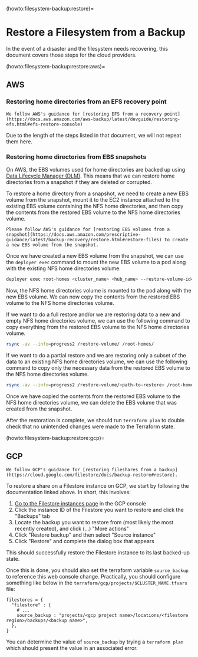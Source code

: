 (howto:filesystem-backup:restore)=
# Restore a Filesystem from a Backup

In the event of a disaster and the filesystem needs recovering, this document
covers those steps for the cloud providers.

(howto:filesystem-backup:restore:aws)=
## AWS

### Restoring home directories from an EFS recovery point

```{note}
We follow AWS's guidance for [restoring EFS from a recovery point](https://docs.aws.amazon.com/aws-backup/latest/devguide/restoring-efs.html#efs-restore-console)
```

Due to the length of the steps listed in that document, we will not repeat them here.

### Restoring home directories from EBS snapshots

On AWS, the EBS volumes used for home directories are backed up using [Data Lifecycle Manager (DLM)](https://docs.aws.amazon.com/ebs/latest/userguide/snapshot-lifecycle.html). This means that we can restore home directories from a snapshot if they are deleted or corrupted.

To restore a home directory from a snapshot, we need to create a new EBS volume from the snapshot, mount it to the EC2 instance attached to the existing EBS volume containing the NFS home directories, and then copy the contents from the restored EBS volume to the NFS home directories volume.

```{note}
Please follow AWS's guidance for [restoring EBS volumes from a snapshot](https://docs.aws.amazon.com/prescriptive-guidance/latest/backup-recovery/restore.html#restore-files) to create a new EBS volume from the snapshot.
```

Once we have created a new EBS volume from the snapshot, we can use the `deployer exec` command to mount the new EBS volume to a pod along with the existing NFS home directories volume.

```bash
deployer exec root-homes <cluster_name> <hub_name> --restore-volume-id=<new-ebs-volume-id> --restore-mount-path=/restore-volume --restore-volume-size=100Gi
```

Now, the NFS home directories volume is mounted to the pod along with the new EBS volume. We can now copy the contents from the restored EBS volume to the NFS home directories volume.

If we want to do a full restore and/or we are restoring data to a new and empty NFS home directories volume, we can use the following command to copy everything from the restored EBS volume to the NFS home directories volume.

```bash
rsync -av --info=progress2 /restore-volume/ /root-homes/
```

If we want to do a partial restore and we are restoring only a subset of the data to an existing NFS home directories volume, we can use the following command to copy only the necessary data from the restored EBS volume to the NFS home directories volume.

```bash
rsync -av --info=progress2 /restore-volume/<path-to-restore> /root-homes/<path-to-restore>
```

Once we have copied the contents from the restored EBS volume to the NFS home directories volume, we can delete the EBS volume that was created from the snapshot.

After the restoration is complete, we should run `terraform plan` to double check that no unintended changes were made to the Terraform state.

(howto:filesystem-backup:restore:gcp)=
## GCP

```{note}
We follow GCP's guidance for [restoring fileshares from a backup](https://cloud.google.com/filestore/docs/backup-restore#restore).
```

To restore a share on a Filestore instance on GCP, we start by following the
documentation linked above. In short, this involves:

1. [Go to the Filestore instances page](https://console.cloud.google.com/filestore/instances) in the GCP console
2. Click the instance ID of the Filestore you want to restore and click the "Backups" tab
3. Locate the backup you want to restore from (most likely the most recently created), and click (...) "More actions"
4. Click "Restore backup" and then select "Source instance"
5. Click "Restore" and complete the dialog box that appears

This should successfully restore the Filestore instance to its last backed-up state.

Once this is done, you should also set the terraform variable `source_backup` to
reference this web console change. Practically, you should configure something
like below in the `terraform/gcp/projects/$CLUSTER_NAME.tfvars` file:

```
filestores = {
  "filestore" : {
    # ...
    source_backup : "projects/<gcp project name>/locations/<filestore region>/backups/<backup name>",
  },
}
```

You can determine the value of `source_backup` by trying a `terraform plan`
which should present the value in an associated error.
